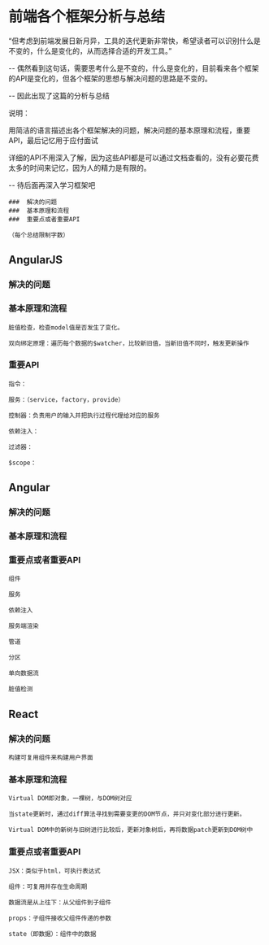 # 前端各个框架分析与总结

“但考虑到前端发展日新月异，工具的迭代更新非常快，希望读者可以识别什么是不变的，什么是变化的，从而选择合适的开发工具。”

-- 偶然看到这句话，需要思考什么是不变的，什么是变化的，目前看来各个框架的API是变化的，但各个框架的思想与解决问题的思路是不变的。

-- 因此出现了这篇的分析与总结

说明：

用简洁的语言描述出各个框架解决的问题，解决问题的基本原理和流程，重要API，最后记忆用于应付面试

详细的API不用深入了解，因为这些API都是可以通过文档查看的，没有必要花费太多的时间来记忆，因为人的精力是有限的。

-- 待后面再深入学习框架吧

```
###  解决的问题
###  基本原理和流程
###  重要点或者重要API

（每个总结限制字数）
```

## AngularJS

### 解决的问题


###  基本原理和流程

	脏值检查，检查model值是否发生了变化。

	双向绑定原理：遍历每个数据的$watcher，比较新旧值，当新旧值不同时，触发更新操作

###  重要API

	指令：

	服务：（service，factory，provide）

	控制器：负责用户的输入并把执行过程代理给对应的服务

	依赖注入：

	过滤器：

	$scope：


## Angular

###  解决的问题
###  基本原理和流程
###  重要点或者重要API

	组件

	服务

	依赖注入

	服务端渲染

	管道

	分区

	单向数据流

	脏值检测



## React

###  解决的问题

	构建可复用组件来构建用户界面

###  基本原理和流程

	Virtual DOM即对象，一棵树，与DOM树对应

	当state更新时，通过diff算法寻找到需要变更的DOM节点，并只对变化部分进行更新。

	Virtual DOM中的新树与旧树进行比较后，更新对象树后，再将数据patch更新到DOM树中

###  重要点或者重要API

	JSX：类似于html，可执行表达式

	组件：可复用并存在生命周期

	数据流是从上往下：从父组件到子组件

	props：子组件接收父组件传递的参数

	state（即数据）：组件中的数据

















